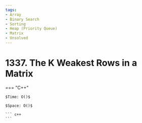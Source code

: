 ```yaml
---
tags:
- Array
- Binary Search
- Sorting
- Heap (Priority Queue)
- Matrix
- Unsolved
---
```



# 1337. The K Weakest Rows in a Matrix

=== "C++"

    $Time: O()$

    $Space: O()$

    ``` c++
    ```